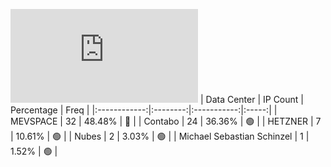 ![Diagramm](https://github.com/111STAVR111/props/blob/main/Story/Decentralization/1/README.md)
| Data Center | IP Count | Percentage | Freq |
|:------------:|:--------:|:-----------:|:-----:|
| MEVSPACE | 32 | 48.48% | 🔴 |
| Contabo | 24 | 36.36% | 🟢 |
| HETZNER | 7 | 10.61% | 🟢 |
| Nubes | 2 | 3.03% | 🟢 |
| Michael Sebastian Schinzel | 1 | 1.52% | 🟢 |